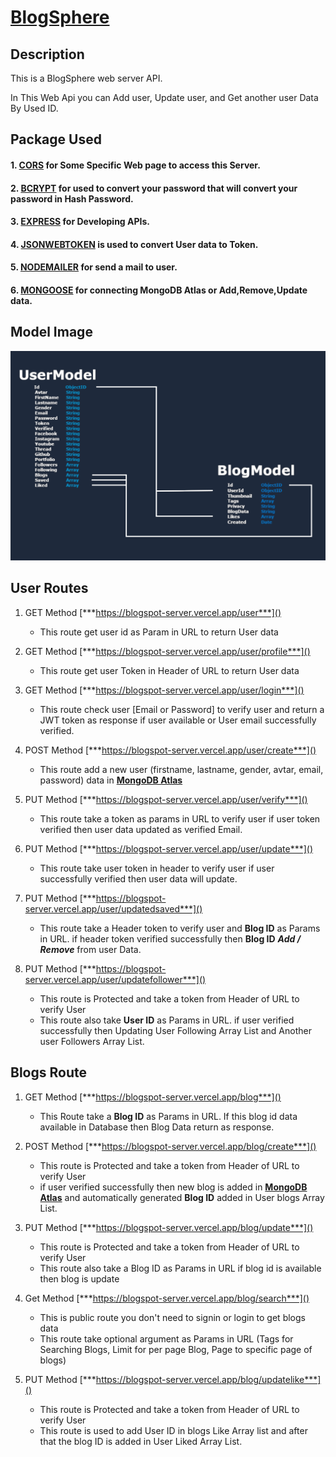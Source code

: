 # [BlogSphere](https://blogspot-server.vercel.app/)

## Description
This is a BlogSphere web server API.

In This Web Api you can Add user, Update user, and Get another user Data By Used ID.

## Package Used


#### 1. [**CORS**]() for Some Specific Web page to access this Server.
#### 2. [**BCRYPT**]() for used to convert your password that will convert your password in Hash Password.
#### 3. [**EXPRESS**]() for Developing APIs.
#### 4. [**JSONWEBTOKEN**]() is used to convert User data to Token. 
#### 5. [**NODEMAILER**]() for send a mail to user.
#### 6. [**MONGOOSE**]()  for connecting MongoDB Atlas or Add,Remove,Update data.


## Model Image
![Screenshot from 2023-06-09 18-52-24](/public/model.png)

## User Routes
1. GET Method [***https://blogspot-server.vercel.app/user***]()
	- This route get user id as Param in URL to return User data

2. GET Method [***https://blogspot-server.vercel.app/user/profile***]()
	- This route get user Token in Header of URL to return User data

3. GET Method [***https://blogspot-server.vercel.app/user/login***]()
	- This route check user [Email or Password] to verify user and return a JWT token as response if user available or User email successfully verified.

4. POST Method [***https://blogspot-server.vercel.app/user/create***]()
	- This route add a new user (firstname, lastname, gender, avtar, email, password) data in [**MongoDB Atlas**]()

5. PUT Method [***https://blogspot-server.vercel.app/user/verify***]()
	- This route take a token as params in URL to verify user if user token verified then user data updated as verified Email.

6. PUT Method [***https://blogspot-server.vercel.app/user/update***]()
	- This route take user token in header to verify user if user successfully verified then user data will update.

7. PUT Method [***https://blogspot-server.vercel.app/user/updatedsaved***]()
	- This route take a Header token to verify user and **Blog ID** as Params in URL. if header token verified successfully then **Blog ID** ***Add / Remove*** from user Data.

8. PUT Method [***https://blogspot-server.vercel.app/user/updatefollower***]()
	- This route is Protected and take a token from Header of URL to verify User
	- This route also take **User ID** as Params in URL. if user verified successfully then Updating User Following Array List and Another user Followers Array List.

## Blogs Route
1. GET Method [***https://blogspot-server.vercel.app/blog***]()
	- This Route take a **Blog ID** as Params in URL. If this blog id data available in Database then Blog Data return as response.

2. POST Method [***https://blogspot-server.vercel.app/blog/create***]()
	- This route is Protected and take a token from Header of URL to verify User
	- if user verified successfully then new blog is added in [**MongoDB Atlas**]() and automatically generated **Blog ID** added in User blogs Array List.

3. PUT Method [***https://blogspot-server.vercel.app/blog/update***]()
	- This route is Protected and take a token from Header of URL to verify User
	- This route also take a Blog ID as Params in URL if blog id is available then blog is update

4. Get Method [***https://blogspot-server.vercel.app/blog/search***]()
	- This is public route you don't need to signin or login to get blogs data
	- This route take optional argument as Params in URL (Tags for Searching Blogs, Limit for per page Blog, Page to specific page of blogs)

5. PUT Method [***https://blogspot-server.vercel.app/blog/updatelike***]()
	- This route is Protected and take a token from Header of URL to verify User
	- This route is used to add User ID in blogs Like Array list and after that the blog ID is added in User Liked Array List.